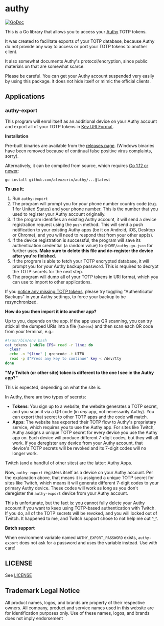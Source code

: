 # authy


[![GoDoc](https://godoc.org/github.com/alexzorin/authy?status.svg)](https://godoc.org/github.com/alexzorin/authy)

This is a Go library that allows you to access your [Authy](https://authy.com) TOTP tokens.

It was created to facilitate exports of your TOTP database, because Authy do not provide any way to access or port your TOTP tokens to another client.

It also somewhat documents Authy's protocol/encryption, since public materials on that are somewhat scarce.

Please be careful. You can get your Authy account suspended very easily by using this package. It does not hide itself or mimic the official clients.

## Applications

### authy-export
This program will enrol itself as an additional device on your Authy account and export all of your TOTP tokens in [Key URI Format](https://github.com/google/google-authenticator/wiki/Key-Uri-Format).

**Installation**

Pre-built binaries are available from the [releases page](https://github.com/alexzorin/authy/releases). (Windows binaries have been removed because of continual false positive virus complaints, sorry).

Alternatively, it can be compiled from source, which requires [Go 1.12 or newer](https://golang.org/doc/install):

```shell
go install github.com/alexzorin/authy/...@latest
```

**To use it:**

1. Run `authy-export`
2. The program will prompt you for your phone number country code (e.g. 1 for United States) and your phone number. This is the number that you used to register your Authy account originally.
3. If the program identifies an existing Authy account, it will send a device registration request using the `push` method. This will send a push notification to your existing Authy apps (be it on Android, iOS, Desktop or Chrome), and you will need to respond that from your other app(s).
4. If the device registration is successful, the program will save its authentication credential (a random value) to `$HOME/authy-go.json` for further uses. **Make sure to delete this file and de-register the device after you're finished.**
5. If the program is able to fetch your TOTP encrypted database, it will prompt you for your Authy backup password. This is required to decrypt the TOTP secrets for the next step. 
6. The program will dump all of your TOTP tokens in URI format, which you can use to import to other applications.

If you [notice any missing TOTP tokens](https://github.com/alexzorin/authy/issues/1#issuecomment-516187701), please try toggling "Authenticator Backups" in your Authy settings, to force your backup to be resynchronized.

**How do you then import it into another app?**

Up to you, depends on the app. If the app uses QR scanning, you can try stick all the dumped URIs into a file (`tokens`) and then scan each QR code from your terminal, e.g.:

```bash
#!/usr/bin/env bash
cat tokens | while IFS= read -r line; do
  clear
  echo -n "$line" | qrencode -t UTF8
  read -p $"Press any key to continue" key < /dev/tty
done
```

**"My Twitch (or other site) token is different to the one I see in the Authy app?"**

This is expected, depending on what the site is. 

In Authy, there are two types of secrets:

- **Tokens**: You sign up to a website, the website generates a TOTP secret, and you scan it via a QR code (in *any* app, not necessarily Authy). You can export that secret to other TOTP apps and the code will match.
- **Apps**: The website has exported their TOTP flow to Authy's proprietary service, which requires you to use the Authy app. For sites like Twitch, Authy assigns a unique TOTP secret for every device you use the Authy app on. Each device will produce different 7-digit codes, but they will all work. If you deregister any device from your Authy account, that device's TOTP secrets will be revoked and its 7-digit codes will no longer work.

Twitch (and a handful of other sites) are the latter: Authy Apps.

Now, `authy-export` registers itself as a device on your Authy account. Per the explanation above, that means it is assigned a unique TOTP secret for sites like Twitch, which means it will generate different 7-digit codes to your primary Authy device. These codes will work as long as you don't deregister the `authy-export` device from your Authy account.

This is unfortunate, but the fact is: you cannot fully delete your Authy account if you want to keep using TOTP-based authentication with Twitch. If you do, all of the TOTP secrets will be revoked, and you will locked out of Twitch. It happened to me, and Twitch support chose to not help me out ^_^.

**Batch support**

When environment variable named `AUTHY_EXPORT_PASSWORD` exists, `authy-export` does not ask for a password and uses the variable instead. Use with care!

## LICENSE

See [LICENSE](LICENSE)

## Trademark Legal Notice

All product names, logos, and brands are property of their respective owners. All company, product and service names used in this website are for identification purposes only. Use of these names, logos, and brands does not imply endorsement
